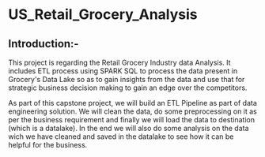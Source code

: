 # US_Retail_Grocery_Analysis
## Introduction:-
This project is regarding the Retail Grocery Industry  data Analysis. It includes ETL process using SPARK SQL to process the data present in Grocery's Data Lake so as to gain insights from the data and use that for  strategic business decision making to gain an edge over the competitors.

As part of this capstone project, we will build an ETL Pipeline as part of data engineering solution. We will clean the data, do some preprocessing on it as per the business requirement and finally we will load the data to destination (which is a datalake). In the end we will also do some analysis on the data wich we have cleaned and saved in the datalake to see how it can be helpful for the business.
